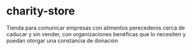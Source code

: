 # charity-store
Tienda para comunicar empresas con alimentos perecederos cerca de caducar y sin vender, con organizaciones benéficas que lo necesiten y puedan otorgar una constancia de donación

